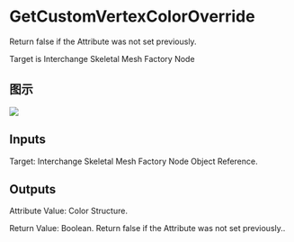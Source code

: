 # GetCustomVertexColorOverride

Return false if the Attribute was not set previously.

Target is Interchange Skeletal Mesh Factory Node

## 图示

![]($-20221218-19331060.png)

## Inputs

Target: Interchange Skeletal Mesh Factory Node Object Reference.  

## Outputs

Attribute Value: Color Structure.

Return Value: Boolean. Return false if the Attribute was not set previously..

